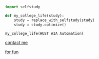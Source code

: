 ```python
import selfstudy

def my_college_life(study):
    study = replace_with_selfstudy(study)
    study = study.optimize()

my_college_life(HUST AIA Automation)
```
[contact me](about.md)

[for fun](test.md)
